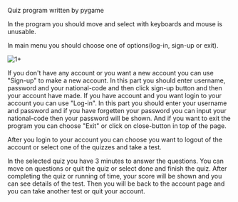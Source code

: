 Quiz program written by pygame

In the program you should move and select with keyboards and mouse is unusable.

In main menu you should choose one of options(log-in, sign-up or exit).

![1+](https://user-images.githubusercontent.com/57006850/88705912-68c5a580-d125-11ea-9ed3-be55f7f2a571.jpg)

If you don't have any account or you want a new account you can use "Sign-up" to make a new account. In this part you should enter username, password and your national-code and then click sign-up button and then your account have made.
If you have account and you want login to your account you can use "Log-in". In this part you should enter your username and password and if you have forgetten your password you can input your national-code then your password will be shown.
And if you want to exit the program you can choose "Exit" or click on close-button in top of the page.

After you login to your account you can choose you want to logout of the account or select one of the quizzes and take a test.

In the selected quiz you have 3 minutes to answer the questions. You can move on questions or quit the quiz or select done and finish the quiz.
After completing the quiz or running of time, your score will be shown and you can see details of the test.
Then you will be back to the account page and you can take another test or quit your account.
